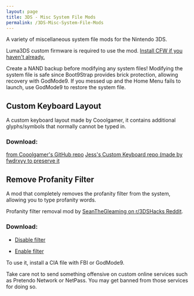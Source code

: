 ```yaml
---
layout: page
title: 3DS - Misc System File Mods
permalink: /3DS-Misc-System-File-Mods
---
```


A variety of miscellaneous system file mods for the Nintendo 3DS.

<p class="note-blue">
  Luma3DS custom firmware is required to use the mod.
  <a href="https://3ds.hacks.guide/" target="_blank">
  Install CFW if you haven't already.</a>
</p>

<p class="note-blue">
  Create a NAND backup before modifying any system files!
  Modifying the system file is safe since Boot9Strap provides brick protection,
  allowing recovery with GodMode9.
  If you messed up and the Home Menu fails to launch, use GodMode9 to
  restore the system file.
</p>


## Custom Keyboard Layout

A custom keyboard layout made by Cooolgamer, it contains additional glyphs/symbols that normally cannot be typed in.

### Download:

[from Cooolgamer's GitHub repo](https://github.com/cooolgamer/3DS-custom-keyboard)
[Jess's Custom Keyboard repo (made by fwdrxyy to preserve it](https://github.com/fwdrxyy/JESS-3DS-Custom-Keyboard)


## Remove Profanity Filter

A mod that completely removes the profanity filter from the system, allowing you to type profanity words.

Profanity filter removal mod by [SeanTheGleaming on r/3DSHacks Reddit](https://www.reddit.com/r/3dshacks/comments/w9vmtw).

### Download:

- [Disable filter](/files/3DS/DisableFilter.cia)

- [Enable filter](/files/3DS/EnableFilter.cia)

To use it, install a CIA file with FBI or GodMode9.

<p class="note-yellow">
  Take care not to send something offensive on custom online services such as Pretendo Network or NetPass.
  You may get banned from those services for doing so.
</p>
